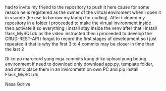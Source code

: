 had to invite my friend to the repository to push it here cause for some reason he is registered as the owner of the virtual enviroment when i open it in vscode (he use to borrow my laptop for coding).
After i cloned my repository in a folder i proceeded to make the virtual invironment inside then activate it so everything i install stay inside the venv after that i install flask_MySQLdb as the video instructed
then i proceeded to develop the CRUD-REST-API i forgot to record the first stages of development so i just repeated it that is why the first 3 to 4 commits may be closer in time than the last 2

Di ko po marecord yung mga commits kung di ko upload yung boung environment
if need to download only download app.py, template folder, and static place them in an invironmetn on own PC and pip install Flask_MySQLdb

Nasa Gdrive
